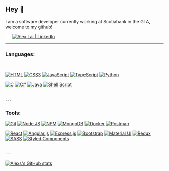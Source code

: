 
## Hey :wave:

I am a software developer currently working at Scotiabank in the GTA, welcome to my github!

<a href="https://alai02.github.io/website/" target="_blank">
    <img align="left" alt="alex lai portfolio website" width="22px" src="https://github.com/Aakarsh-B/trying-repos/blob/master/www.svg" />
</a>

<a href="https://www.linkedin.com/in/alexlai02/" target="_blank">
    <img alt="Alex Lai | LinkedIn" src="https://img.shields.io/badge/linkedin-%230077B5.svg?style=for-the-badge&logo=linkedin&logoColor=white"/>
</a>

<br />

---

### Languages:
<br />

[![HTML](https://img.shields.io/badge/html5-%23E34F26.svg?style=for-the-badge&logo=html5&logoColor=white)]()
[![CSS3](https://img.shields.io/badge/css3-%231572B6.svg?style=for-the-badge&logo=css3&logoColor=white)]()
[![JavaScript](https://img.shields.io/badge/JavaScript-F7DF1E?style=for-the-badge&logo=javascript&logoColor=black)]()
[![TypeScript](https://img.shields.io/badge/TypeScript-007ACC?style=for-the-badge&logo=typescript&logoColor=white)]()
[![Python](https://img.shields.io/badge/python-%2314354C.svg?style=for-the-badge&logo=python&logoColor=white)]()

[![C](https://img.shields.io/badge/c-%2300599C.svg?style=for-the-badge&logo=c&logoColor=white)]()
[![C#](https://img.shields.io/badge/c%23-%23239120.svg?style=for-the-badge&logo=c-sharp&logoColor=white)]()
[![Java](https://img.shields.io/badge/java-%23ED8B00.svg?style=for-the-badge&logo=java&logoColor=white)]()
[![Shell Script](https://img.shields.io/badge/shell_script-%23121011.svg?style=for-the-badge&logo=gnu-bash&logoColor=white)]()

<br />
---

### Tools:

[![Git](https://img.shields.io/badge/Git-F05032?style=for-the-badge&logo=git&logoColor=white)]()
[![Node.JS](https://img.shields.io/badge/Node.JS-43853D?style=for-the-badge&logo=node-dot-js&logoColor=white)]()
[![NPM](https://img.shields.io/badge/NPM-CB3837?style=for-the-badge&logo=npm&logoColor=white)]()
[![MongoDB](https://img.shields.io/badge/MongoDB-4EA94B?style=for-the-badge&logo=mongodb&logoColor=white)]()
[![Docker](https://img.shields.io/badge/Docker-2CA5E0?style=for-the-badge&logo=docker&logoColor=white)]()
[![Postman](https://img.shields.io/badge/Postman-FF6C37?style=for-the-badge&logo=Postman&logoColor=white)]()

[![React](https://img.shields.io/badge/react-%2320232a.svg?style=for-the-badge&logo=react&logoColor=%2361DAFB)]()
[![Angular.js](https://img.shields.io/badge/angular.js-%23E23237.svg?style=for-the-badge&logo=angularjs&logoColor=white)]()
[![Express.js](https://img.shields.io/badge/express.js-%23404d59.svg?style=for-the-badge&logo=express&logoColor=%2361DAFB)]()
[![Bootstrap](https://img.shields.io/badge/bootstrap-%23563D7C.svg?style=for-the-badge&logo=bootstrap&logoColor=white)]()
[![Material UI](https://img.shields.io/badge/materialui-%230081CB.svg?style=for-the-badge&logo=material-ui&logoColor=white)]()
[![Redux](https://img.shields.io/badge/redux-%23593d88.svg?style=for-the-badge&logo=redux&logoColor=white)]()
[![SASS](https://img.shields.io/badge/SASS-hotpink.svg?style=for-the-badge&logo=SASS&logoColor=white)]()
[![Styled Components](https://img.shields.io/badge/styled--components-DB7093?style=for-the-badge&logo=styled-components&logoColor=white)]()

<br />
---

 [![Alexs's GitHub stats](https://github-readme-stats.vercel.app/api?username=alai02&theme=cobalt&show_icons=true)](https://github.com/anuraghazra/github-readme-stats)

